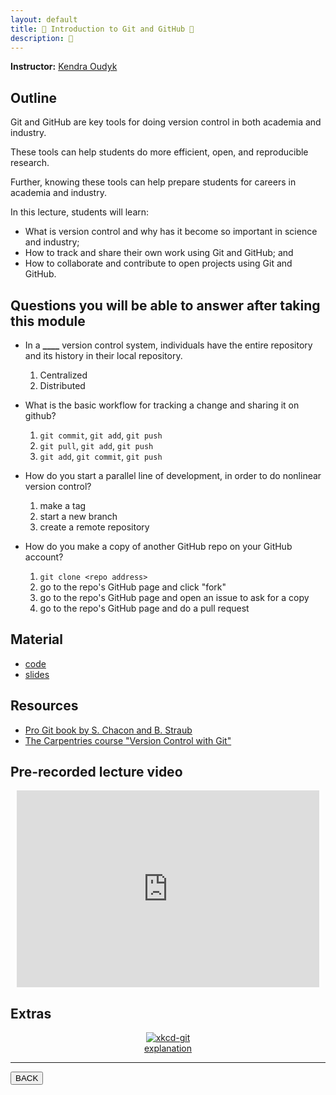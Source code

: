 ```yaml
---
layout: default
title: 🌳 Introduction to Git and GitHub 🌳
description: 🌳
---
```


**Instructor:** [Kendra Oudyk](https://github.com/koudyk)

## Outline

Git and GitHub are key tools for doing version control in both academia and industry.

These tools can help students do more efficient, open, and reproducible research.

Further, knowing these tools can help prepare students for careers in academia and industry.

In this lecture, students will learn:

-   What is version control and why has it become so important in science and industry;
-   How to track and share their own work using Git and GitHub; and
-   How to collaborate and contribute to open projects using Git and GitHub.

## Questions you will be able to answer after taking this module

-   In a **\_\_\_\_** version control system, individuals have the entire repository and its history in their local repository.
    1.  Centralized
    1.  Distributed

-   What is the basic workflow for tracking a change and sharing it on github?
    1.  `git commit`, `git add`, `git push`
    1.  `git pull`, `git add`, `git push`
    1.  `git add`, `git commit`, `git push`

-   How do you start a parallel line of development, in order to do nonlinear  version control?
    1.  make a tag
    1.  start a new branch
    1.  create a remote repository

-   How do you make a copy of another GitHub repo on your GitHub account?
    1.  `git clone <repo address>`
    1.  go to the repo's GitHub page and click "fork"
    1.  go to the repo's GitHub page and open an issue to ask for a copy
    1.  go to the repo's GitHub page and do a pull request

## Material

-   [code](https://github.com/neurodatascience/QLS-course-materials/tree/main/Lectures/2024/03_git_github)
-   [slides](https://github.com/neurodatascience/QLS-course-materials/tree/main/Lectures/2024/03_git_github/lecture)

## Resources

-   [Pro Git book by S. Chacon and B. Straub](https://git-scm.com/book/en/v2)
-   [The Carpentries course "Version Control with Git"](https://swcarpentry.github.io/git-novice/)

## Pre-recorded lecture video

<div style="display: flex; justify-content: center; margin: 10px">

  <iframe
    width="560"
    height="315"
    src="https://www.youtube.com/embed/b0ETTTKfu2Y?si=Sjt7ROW_jxAP5BGO"
    title="YouTube video player"
    frameborder="0"
    allow="accelerometer; autoplay; clipboard-write; encrypted-media; gyroscope; picture-in-picture; web-share" referrerpolicy="strict-origin-when-cross-origin"
    allowfullscreen>
  </iframe>

</div>

## Extras

<div style="display: flex; flex-direction: column; justify-content: center; align-items: center; margin: 10px">
  <a href="https://xkcd.com/1597/">
    <img src="https://imgs.xkcd.com/comics/git.png" alt="xkcd-git">
  </a>
  <a href="https://www.explainxkcd.com/wiki/index.php/1597">explanation</a>
</div>

---

<a href="{{ site.url }}/lectures-materials/latest.html"><button>BACK</button></a>
